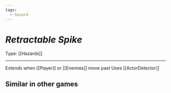 ```yaml
---
tags:
  - hazard
---
```

# _Retractable Spike_

Type: [[Hazards]]

----


Extends when [[Player]] or [[Enemies]] move past
Uses [[ActorDetector]]

## Similar in other games

